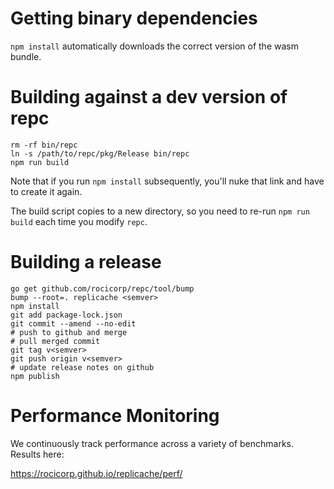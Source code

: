 # Getting binary dependencies

`npm install` automatically downloads the correct version of the wasm bundle.

# Building against a dev version of repc

```
rm -rf bin/repc
ln -s /path/to/repc/pkg/Release bin/repc
npm run build
```

Note that if you run `npm install` subsequently, you'll nuke that link and have to create it again.

The build script copies to a new directory, so you need to re-run `npm run build` each time you modify `repc`.

# Building a release

```
go get github.com/rocicorp/repc/tool/bump
bump --root=. replicache <semver>
npm install
git add package-lock.json
git commit --amend --no-edit
# push to github and merge
# pull merged commit
git tag v<semver>
git push origin v<semver>
# update release notes on github
npm publish
```

# Performance Monitoring

We continuously track performance across a variety of benchmarks. Results here:

https://rocicorp.github.io/replicache/perf/
